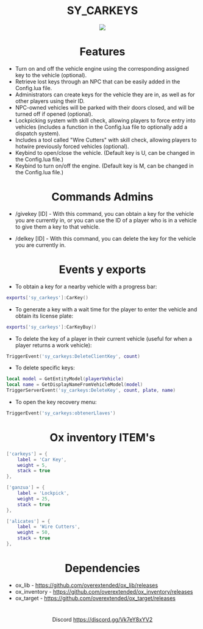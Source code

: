 
#
# <center>**SY_CARKEYS**</center>
<center><img src="https://i.imgur.com/45ygmFr.png"></center>

#
#
# <center>**Features**</center>
* Turn on and off the vehicle engine using the corresponding assigned key to the vehicle (optional).
* Retrieve lost keys through an NPC that can be easily added in the Config.lua file.
* Administrators can create keys for the vehicle they are in, as well as for other players using their ID.
* NPC-owned vehicles will be parked with their doors closed, and will be turned off if opened (optional).
* Lockpicking system with skill check, allowing players to force entry into vehicles (includes a function in the Config.lua file to optionally add a dispatch system).
* Includes a tool called "Wire Cutters" with skill check, allowing players to hotwire previously forced vehicles (optional).
* Keybind to open/close the vehicle. (Default key is U, can be changed in the Config.lua file.)
* Keybind to turn on/off the engine. (Default key is M, can be changed in the Config.lua file.)
#
#
#  <center>**Commands Admins**</center>
* /givekey [ID] - With this command, you can obtain a key for the vehicle you are currently in, or you can use the ID of a player who is in a vehicle to give them a key to that vehicle.

* /delkey [ID] - With this command, you can delete the key for the vehicle you are currently in.

# 
#


# <center> **Events y exports**</center>

* To obtain a key for a nearby vehicle with a progress bar:
```LUA
exports['sy_carkeys']:CarKey()
```
* To generate a key with a wait time for the player to enter the vehicle and obtain its license plate:
```LUA
exports['sy_carkeys']:CarKeyBuy() 
```
* To delete the key of a player in their current vehicle (useful for when a player returns a work vehicle):
```LUA
TriggerEvent('sy_carkeys:DeleteClientKey', count)
```
* To delete specific keys:
```LUA
local model = GetEntityModel(playerVehicle)
local name = GetDisplayNameFromVehicleModel(model)
TriggerServerEvent('sy_carkeys:DeleteKey', count, plate, name)  
```
* To open the key recovery menu:
```LUA
TriggerEvent('sy_carkeys:obtenerLlaves')
```

#
#
#  <center>**Ox inventory ITEM's**</center>
```LUA
['carkeys'] = {
	label = 'Car Key',
	weight = 5,
	stack = true
},

['ganzua'] = {
	label = 'Lockpick',
	weight = 25,
	stack = true
},

['alicates'] = {
	label = 'Wire Cutters',
	weight = 50,
	stack = true
},

 ```
#
#
# <center> **Dependencies**</center>
 - ox_lib  -  https://github.com/overextended/ox_lib/releases  
 - ox_inventory  -  https://github.com/overextended/ox_inventory/releases  
 - ox_target  -  https://github.com/overextended/ox_target/releases  

  #
  <sub> <center> Discord https://discord.gg/Vk7eY8xYV2 </center></sub>
  #



